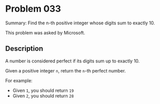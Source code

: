 # Problem 033  
Summary: Find the n-th positive integer whose digits sum to exactly 10.

This problem was asked by Microsoft.

## Description  
A number is considered perfect if its digits sum up to exactly 10.

Given a positive integer `n`, return the `n`-th perfect number.

For example:  
- Given `1`, you should return `19`  
- Given `2`, you should return `28`
